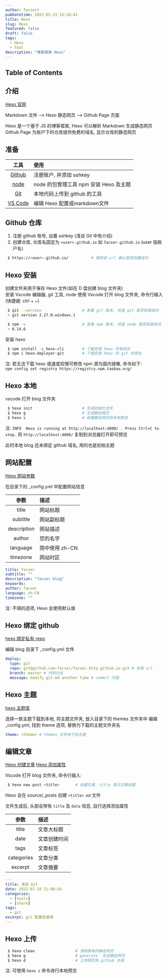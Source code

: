 ```yaml
---
author: facsert
pubDatetime: 2023-05-23 15:28:43
title: Hexo
slug: Hexo
featured: false
draft: false
tags:
  - Hexo
  - Tool
description: "博客框架 Hexo"
---
```


<!--
 * @Author       : facsert
 * @Date         : 2023-05-23 15:28:43
 * @LastEditTime : 2023-07-28 11:50:44
 * @Description  : edit description
-->

## Table of Contents

## 介绍

[Hexo 官网](https://hexo.io/zh-cn/)

Markdown 文件 --> Hexo 静态网页 --> Github Page 页面

Hexo 是一个基于 JS 的博客框架, Hexo 可以解析 Markdown 生成静态网页
Github Page 为账户下的仓库提供免费的域名, 显示仓库的静态网页

## 准备

|                   工具                    | 使用                                   |
| :---------------------------------------: | :------------------------------------- |
|       [Github](https://github.com/)       | 注册账户, 并添加 sshkey                |
|         [node](http://nodejs.cn/)         | node 的包管理工具 npm 安装 Hexo 及主题 |
|        [Git](https://git-scm.com/)        | 本地代码上传到 github 的工具           |
| [VS Code](https://code.visualstudio.com/) | 编辑 Hexo 配置或markdown文件           |

## Github 仓库

1. 注册 github 账号, 设置 sshkey (浅谈 Git 中有介绍)
2. 创建仓库, 仓库名固定为 `<user>.github.io` 如 `facser.github.io` (user 指账户名)

```bash
 $ https://<user>.github.io/          # 使用该 url 确认是否创建成功
```

## Hexo 安装

创建文件夹用于保存 Hexo 文件(如在 D 盘创建 blog 文件夹)  
安装 Vscode 编辑器, git 工具, node
使用 Vscode 打开 blog 文件夹, 命令行输入(快捷键: ctrl + ~)

```bash
 $ git --version                  # 查看 git 版本, 检查 git 是否安装成功
 > git version 2.27.0.windows.1

 $ npm -v                         # 查看 npm 版本, 检查 node 是否安装成功
 > 6.14.6
```

安装 hexo

```bash
 $ npm install -g hexo-cli        # 下载安装 hexo 所有的包
 $ npm i hexo-deployer-git        # 下载安装 hexo 的 git 专用包
```

注: 若无法下载 hexo 或速度较慢可修改 npm 源为国内镜像, 命令如下:  
`npm config set registry https://registry.npm.taobao.org/`

## Hexo 本地

vscode 打开 blog 文件夹

```bash
 $ hexo init                      # 生成初始化文件
 $ hexo g                         # 生成静态网页
 $ hexo s                         # 部署静态网页到本地预览
```

注: `INFO  Hexo is running at http://localhost:4000/ . Press Ctrl+C to stop.`
将 `http://localhost:4000/` 复制到浏览器打开即可预览

此时本地 blog 还未绑定 github 域名, 用的也是初始主题

## 网站配置

[Hexo 网站参数](https://hexo.io/zh-cn/docs/configuration)

在目录下的 \_config.yml 中配置网站信息

|    参数     | 描述           |
| :---------: | :------------- |
|    title    | 网站标题       |
|  subtitle   | 网站副标题     |
| description | 网站描述       |
|   author    | 您的名字       |
|  language   | 简中使用 zh-CN |
|  timezone   | 网站时区       |

```yaml
title: facser
subtitle: ""
description: "facser blog"
keywords:
author: facser
language: zh-CN
timezone: ""
```

注: 不填的选项, Hexo 会使用默认值

## Hexo 绑定 github

[hexo 绑定私有 repo](https://hexo.io/zh-cn/docs/github-pages)

编辑 blog 目录下 \_config.yml 文件

```yaml
deploy:
  type: git
  repo: git@github.com:facser/facser.http-github.io.git # 仓库 url
  branch: master # 代码分支
  message: modify git.md another time # commit 内容
```

## Hexo 主题

[hexo 主题库](https://hexo.io/themes/)

选择一款主题下载到本地, 将主题文件夹, 放入目录下的 themes 文件夹中
编辑 \_config.yml, 找到 theme 选项, 替换为下载的主题文件夹名

```yaml
theme: <theme> # themes 文件夹下的主题
```

## 编辑文章

[Hexo 创建文章](https://hexo.io/zh-cn/docs/writing)
[Hexo 添加属性](https://hexo.io/zh-cn/docs/front-matter)

Vscode 打开 blog 文件夹, 命令行输入:

```bash
 $ hexo new post <title>       # 创建文章, title 表示文章标题
```

Hexo 会在 source/\_posts 创建 `<title>.md` 文件

文件生成后, 头部会带有 `title` 及 `data` 信息, 自行选择添加属性

|    参数    | 描述         |
| :--------: | :----------- |
|   title    | 文章大标题   |
|    date    | 文章创建时间 |
|    tags    | 文章标签     |
| categories | 文章分类     |
|  excerpt   | 文章摘要     |

```yaml
---
title: 浅谈 Git
date: 2022-07-10 21:08:54
categories:
  - [tools]
  - [share]
tags:
  - git
excerpt: git 配置及使用
---
```

## Hexo 上传

```bash
 $ hexo clean                  # 清除原有的静态网页
 $ hexo g                      # generate  生成静态网页
 $ hexo d                      # 上传网页到 github 仓库
```

注: 可使用 `hexo s` 命令进行本地预览
